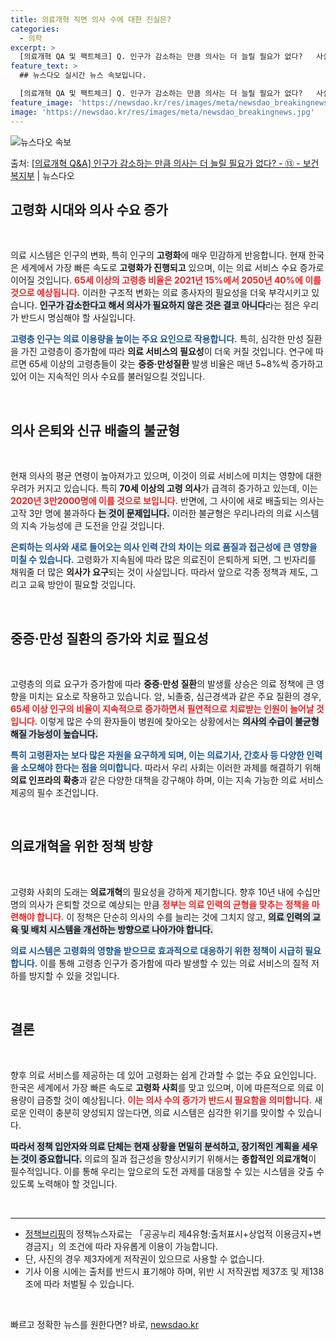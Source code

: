 ```yaml
---
title: 의료개혁 직면 의사 수에 대한 진실은?
categories:
  - 의학
excerpt: >
  [의료개혁 QA 및 팩트체크] Q. 인구가 감소하는 만큼 의사는 더 늘릴 필요가 없다?   사실이 아닙니다.…
feature_text: >
  ## 뉴스다오 실시간 뉴스 속보입니다.

  [의료개혁 QA 및 팩트체크] Q. 인구가 감소하는 만큼 의사는 더 늘릴 필요가 없다?   사실이 아닙니다.…
feature_image: 'https://newsdao.kr/res/images/meta/newsdao_breakingnews.jpg'
image: 'https://newsdao.kr/res/images/meta/newsdao_breakingnews.jpg'
---
```


![뉴스다오 속보](https://newsdao.kr/res/images/meta/newsdao_breakingnews.jpg)

<p>출처: <a href="https://newsdao.kr/3447" rel="dofollow">[의료개혁 Q&A] 인구가 감소하는 만큼 의사는 더 늘릴 필요가 없다? - ⑬ - 보건복지부</a> | 뉴스다오</p>

<h2 data-ke-size="size26">고령화 시대와 의사 수요 증가</h2>

<p data-ke-size="size16">&nbsp;</p>

의료 시스템은 인구의 변화, 특히 인구의 <b>고령화</b>에 매우 민감하게 반응합니다. 현재 한국은 세계에서 가장 빠른 속도로 <b>고령화가 진행되고</b> 있으며, 이는 의료 서비스 수요 증가로 이어질 것입니다. <b><span style="color: #ee2323;">65세 이상의 고령층 비율은 2021년 15%에서 2050년 40%에 이를 것으로 예상됩니다.</span></b> 이러한 구조적 변화는 의료 종사자의 필요성을 더욱 부각시키고 있습니다. <b><span style="background-color: #21538527;">인구가 감소한다고 해서 의사가 필요하지 않은 것은 결코 아니다</span></b>라는 점은 우리가 반드시 명심해야 할 사실입니다. 

<b><span style="color: #1a5490;">고령층 인구는 의료 이용량을 높이는 주요 요인으로 작용합니다.</span></b> 특히, 심각한 만성 질환을 가진 고령층이 증가함에 따라 <b>의료 서비스의 필요성</b>이 더욱 커질 것입니다. 연구에 따르면 65세 이상의 고령층들이 갖는 <b>중증·만성질환</b> 발생 비율은 매년 5~8%씩 증가하고 있어 이는 지속적인 의사 수요를 불러일으킬 것입니다.

<p data-ke-size="size16">&nbsp;</p>

<h2 data-ke-size="size26">의사 은퇴와 신규 배출의 불균형</h2>

<p data-ke-size="size16">&nbsp;</p>

현재 의사의 평균 연령이 높아져가고 있으며, 이것이 의료 서비스에 미치는 영향에 대한 우려가 커지고 있습니다. 특히 <b>70세 이상의 고령 의사</b>가 급격히 증가하고 있는데, 이는 <b><span style="color: #ee2323;">2020년 3만2000명에 이를 것으로 보입니다.</span></b> 반면에, 그 사이에 새로 배출되는 의사는 고작 3만 명에 불과하다 <b><span style="background-color: #21538527;">는 것이 문제입니다.</span></b> 이러한 불균형은 우리나라의 의료 시스템의 지속 가능성에 큰 도전을 안길 것입니다.

<b><span style="color: #1a5490;">은퇴하는 의사와 새로 들어오는 의사 인력 간의 차이는 의료 품질과 접근성에 큰 영향을 미칠 수 있습니다.</span></b> 고령화가 지속됨에 따라 많은 의료진이 은퇴하게 되면, 그 빈자리를 채워줄 더 많은 <b>의사가 요구</b>되는 것이 사실입니다. 따라서 앞으로 각종 정책과 제도, 그리고 교육 방안이 필요할 것입니다.

<p data-ke-size="size16">&nbsp;</p>

<h2 data-ke-size="size26">중증·만성 질환의 증가와 치료 필요성</h2>

<p data-ke-size="size16">&nbsp;</p>

고령층의 의료 요구가 증가함에 따라 <b>중증·만성 질환</b>의 발생률 상승은 의료 정책에 큰 영향을 미치는 요소로 작용하고 있습니다. 암, 뇌졸중, 심근경색과 같은 주요 질환의 경우, <b><span style="color: #ee2323;">65세 이상 인구의 비율이 지속적으로 증가하면서 필연적으로 치료받는 인원이 늘어날 것입니다.</span></b> 이렇게 많은 수의 환자들이 병원에 찾아오는 상황에서는 <b><span style="background-color: #21538527;">의사의 수급이 불균형해질 가능성이 높습니다.</span></b>

<b><span style="color: #1a5490;">특히 고령환자는 보다 많은 자원을 요구하게 되며, 이는 의료기사, 간호사 등 다양한 인력을 소모해야 한다는 점을 의미합니다.</span></b> 따라서 우리 사회는 이러한 과제를 해결하기 위해 <b>의료 인프라의 확충</b>과 같은 다양한 대책을 강구해야 하며, 이는 지속 가능한 의료 서비스 제공의 필수 조건입니다.

<p data-ke-size="size16">&nbsp;</p>

<h2 data-ke-size="size26">의료개혁을 위한 정책 방향</h2>

<p data-ke-size="size16">&nbsp;</p>

고령화 사회의 도래는 <b>의료개혁</b>의 필요성을 강하게 제기합니다. 향후 10년 내에 수십만 명의 의사가 은퇴할 것으로 예상되는 만큼 <b><span style="color: #ee2323;">정부는 의료 인력의 균형을 맞추는 정책을 마련해야 합니다.</span></b> 이 정책은 단순히 의사의 수를 늘리는 것에 그치지 않고, <b><span style="background-color: #21538527;">의료 인력의 교육 및 배치 시스템을 개선하는 방향으로 나아가야 합니다.</span></b> 

<b><span style="color: #1a5490;">의료 시스템은 고령화의 영향을 받으므로 효과적으로 대응하기 위한 정책이 시급히 필요합니다.</span></b> 이를 통해 고령층 인구가 증가함에 따라 발생할 수 있는 의료 서비스의 질적 저하를 방지할 수 있을 것입니다.

<p data-ke-size="size16">&nbsp;</p>

<h2 data-ke-size="size26">결론</h2>

<p data-ke-size="size16">&nbsp;</p>

향후 의료 서비스를 제공하는 데 있어 고령화는 쉽게 간과할 수 없는 주요 요인입니다. 한국은 세계에서 가장 빠른 속도로 <b>고령화 사회</b>를 맞고 있으며, 이에 따른적으로 의료 이용량이 급증할 것이 예상됩니다. <b><span style="color: #ee2323;">이는 의사 수의 증가가 반드시 필요함을 의미합니다.</span></b> 새로운 인력이 충분히 양성되지 않는다면, 의료 시스템은 심각한 위기를 맞이할 수 있습니다. 

<b><span style="background-color: #21538527;">따라서 정책 입안자와 의료 단체는 현재 상황을 면밀히 분석하고, 장기적인 계획을 세우는 것이 중요합니다.</span></b> 의료의 질과 접근성을 향상시키기 위해서는 <b>종합적인 의료개혁</b>이 필수적입니다. 이를 통해 우리는 앞으로의 도전 과제를 대응할 수 있는 시스템을 갖출 수 있도록 노력해야 할 것입니다.

<p data-ke-size="size16">&nbsp;</p>

<hr>

<ul>
    <li><a href="https://newsdao.kr/3447" target="_blank">정책브리핑</a>의 정책뉴스자료는 「공공누리 제4유형:출처표시+상업적 이용금지+변경금지」의 조건에 따라 자유롭게 이용이 가능합니다.</li>
    <li>단, 사진의 경우 제3자에게 저작권이 있으므로 사용할 수 없습니다.</li>
    <li>기사 이용 시에는 출처를 반드시 표기해야 하며, 위반 시 저작권법 제37조 및 제138조에 따라 처벌될 수 있습니다.</li>
</ul>

<p data-ke-size="size16">&nbsp;</p> 

빠르고 정확한 뉴스를 원한다면? 바로, <a href="https://newsdao.kr" rel="dofollow">newsdao.kr</a>


